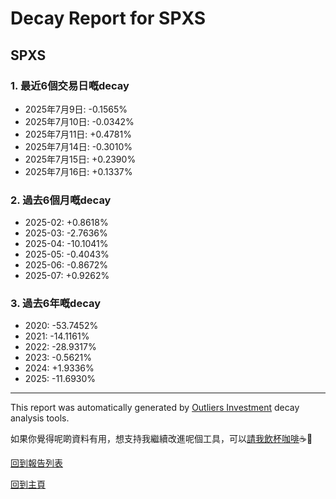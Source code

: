# Decay Report for SPXS

## SPXS

### 1. 最近6個交易日嘅decay

- 2025年7月9日: -0.1565%
- 2025年7月10日: -0.0342%
- 2025年7月11日: +0.4781%
- 2025年7月14日: -0.3010%
- 2025年7月15日: +0.2390%
- 2025年7月16日: +0.1337%

### 2. 過去6個月嘅decay

- 2025-02: +0.8618%
- 2025-03: -2.7636%
- 2025-04: -10.1041%
- 2025-05: -0.4043%
- 2025-06: -0.8672%
- 2025-07: +0.9262%

### 3. 過去6年嘅decay

- 2020: -53.7452%
- 2021: -14.1161%
- 2022: -28.9317%
- 2023: -0.5621%
- 2024: +1.9336%
- 2025: -11.6930%

------------------------------
This report was automatically generated by [Outliers Investment](https://outliersecon.github.io/Outliers-Investment/) decay analysis tools.

如果你覺得呢啲資料有用，想支持我繼續改進呢個工具，可以[請我飲杯咖啡](https://buymeacoffee.com/outliersecon)☕🙏

[回到報告列表](https://outliersecon.github.io/Outliers-Investment/reports/reports_public)

[回到主頁](https://outliersecon.github.io/Outliers-Investment/)